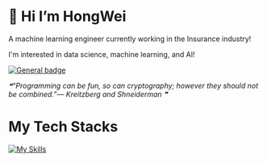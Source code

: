 # 👋 Hi I’m HongWei
A machine learning engineer currently working in the Insurance industry!

I'm interested in data science, machine learning, and AI!

[![General badge](https://img.shields.io/badge/LinkedIn-0077B5?style=for-the-badge&logo=linkedin&logoColor=white)](https://www.linkedin.com/in/hongweichua/)


<!--STARTS_HERE_QUOTE_README-->
<i>❝“Programming can be fun, so can cryptography; however they should not be combined.”— Kreitzberg and Shneiderman  ❞</i>
<!--ENDS_HERE_QUOTE_README-->


# My Tech Stacks

[![My Skills](https://skillicons.dev/icons?i=py,vim,anaconda,vscode,docker,git,postgres,aws,gcp,linux)](https://skillicons.dev)

<!---
hwchua0209/hwchua0209 is a ✨ special ✨ repository because its `README.md` (this file) appears on your GitHub profile.
You can click the Preview link to take a look at your changes.
--->
